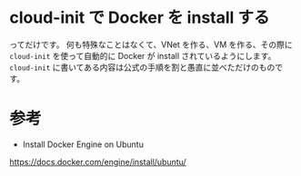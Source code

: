 # cloud-init で Docker を install する

ってだけです。
何も特殊なことはなくて、VNet を作る、VM を作る、その際に `cloud-init` を使って自動的に Docker が install されているようにします。
`cloud-init` に書いてある内容は公式の手順を割と愚直に並べただけのものです。

# 参考

- Install Docker Engine on Ubuntu

https://docs.docker.com/engine/install/ubuntu/
